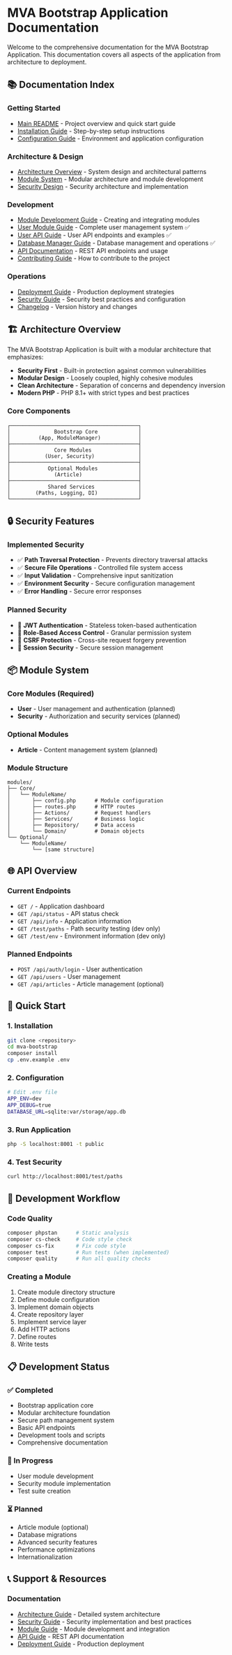 # MVA Bootstrap Application Documentation

Welcome to the comprehensive documentation for the MVA Bootstrap Application. This documentation covers all aspects of the application from architecture to deployment.

## 📚 Documentation Index

### Getting Started
- [Main README](../README.md) - Project overview and quick start guide
- [Installation Guide](../README.md#installation) - Step-by-step setup instructions
- [Configuration Guide](../README.md#configuration) - Environment and application configuration

### Architecture & Design
- [Architecture Overview](ARCHITECTURE.md) - System design and architectural patterns
- [Module System](MODULES.md) - Modular architecture and module development
- [Security Design](SECURITY.md) - Security architecture and implementation

### Development
- [Module Development Guide](MODULES.md) - Creating and integrating modules
- [User Module Guide](USER_MODULE.md) - Complete user management system ✅
- [User API Guide](USER_API.md) - User API endpoints and examples ✅
- [Database Manager Guide](DATABASE_MANAGER.md) - Database management and operations ✅
- [API Documentation](API.md) - REST API endpoints and usage
- [Contributing Guide](../CONTRIBUTING.md) - How to contribute to the project

### Operations
- [Deployment Guide](DEPLOYMENT.md) - Production deployment strategies
- [Security Guide](SECURITY.md) - Security best practices and configuration
- [Changelog](../CHANGELOG.md) - Version history and changes

## 🏗 Architecture Overview

The MVA Bootstrap Application is built with a modular architecture that emphasizes:

- **Security First** - Built-in protection against common vulnerabilities
- **Modular Design** - Loosely coupled, highly cohesive modules
- **Clean Architecture** - Separation of concerns and dependency inversion
- **Modern PHP** - PHP 8.1+ with strict types and best practices

### Core Components

```
┌─────────────────────────────────────────┐
│              Bootstrap Core             │
│         (App, ModuleManager)            │
├─────────────────────────────────────────┤
│              Core Modules               │
│           (User, Security)              │
├─────────────────────────────────────────┤
│            Optional Modules             │
│              (Article)                  │
├─────────────────────────────────────────┤
│            Shared Services              │
│        (Paths, Logging, DI)             │
└─────────────────────────────────────────┘
```

## 🔒 Security Features

### Implemented Security
- ✅ **Path Traversal Protection** - Prevents directory traversal attacks
- ✅ **Secure File Operations** - Controlled file system access
- ✅ **Input Validation** - Comprehensive input sanitization
- ✅ **Environment Security** - Secure configuration management
- ✅ **Error Handling** - Secure error responses

### Planned Security
- 🔄 **JWT Authentication** - Stateless token-based authentication
- 🔄 **Role-Based Access Control** - Granular permission system
- 🔄 **CSRF Protection** - Cross-site request forgery prevention
- 🔄 **Session Security** - Secure session management

## 📦 Module System

### Core Modules (Required)
- **User** - User management and authentication (planned)
- **Security** - Authorization and security services (planned)

### Optional Modules
- **Article** - Content management system (planned)

### Module Structure
```
modules/
├── Core/
│   └── ModuleName/
│       ├── config.php      # Module configuration
│       ├── routes.php      # HTTP routes
│       ├── Actions/        # Request handlers
│       ├── Services/       # Business logic
│       ├── Repository/     # Data access
│       └── Domain/         # Domain objects
└── Optional/
    └── ModuleName/
        └── [same structure]
```

## 🌐 API Overview

### Current Endpoints
- `GET /` - Application dashboard
- `GET /api/status` - API status check
- `GET /api/info` - Application information
- `GET /test/paths` - Path security testing (dev only)
- `GET /test/env` - Environment information (dev only)

### Planned Endpoints
- `POST /api/auth/login` - User authentication
- `GET /api/users` - User management
- `GET /api/articles` - Article management (optional)

## 🚀 Quick Start

### 1. Installation
```bash
git clone <repository>
cd mva-bootstrap
composer install
cp .env.example .env
```

### 2. Configuration
```bash
# Edit .env file
APP_ENV=dev
APP_DEBUG=true
DATABASE_URL=sqlite:var/storage/app.db
```

### 3. Run Application
```bash
php -S localhost:8001 -t public
```

### 4. Test Security
```bash
curl http://localhost:8001/test/paths
```

## 🧪 Development Workflow

### Code Quality
```bash
composer phpstan      # Static analysis
composer cs-check     # Code style check
composer cs-fix       # Fix code style
composer test         # Run tests (when implemented)
composer quality      # Run all quality checks
```

### Creating a Module
1. Create module directory structure
2. Define module configuration
3. Implement domain objects
4. Create repository layer
5. Implement service layer
6. Add HTTP actions
7. Define routes
8. Write tests

## 📋 Development Status

### ✅ Completed
- Bootstrap application core
- Modular architecture foundation
- Secure path management system
- Basic API endpoints
- Development tools and scripts
- Comprehensive documentation

### 🔄 In Progress
- User module development
- Security module implementation
- Test suite creation

### ⏳ Planned
- Article module (optional)
- Database migrations
- Advanced security features
- Performance optimizations
- Internationalization

## 📞 Support & Resources

### Documentation
- [Architecture Guide](ARCHITECTURE.md) - Detailed system architecture
- [Security Guide](SECURITY.md) - Security implementation and best practices
- [Module Guide](MODULES.md) - Module development and integration
- [API Guide](API.md) - REST API documentation
- [Deployment Guide](DEPLOYMENT.md) - Production deployment

